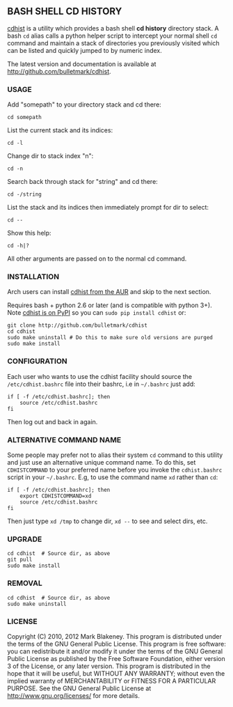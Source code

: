 ## BASH SHELL CD HISTORY

[cdhist](http://github.com/bulletmark/cdhist) is a utility which
provides a bash shell **cd history** directory stack. A bash `cd` alias
calls a python helper script to intercept your normal shell `cd` command
and maintain a stack of directories you previously visited which can be
listed and quickly jumped to by numeric index.

The latest version and documentation is available at
http://github.com/bulletmark/cdhist.

### USAGE

Add "somepath" to your directory stack and cd there:

```
cd somepath
```

List the current stack and its indices:

```
cd -l
```

Change dir to stack index "n":

```
cd -n
```

Search back through stack for "string" and cd there:

```
cd -/string
```

List the stack and its indices then immediately prompt for dir to select:

```
cd --
```

Show this help:

```
cd -h|?
```

All other arguments are passed on to the normal cd command.

### INSTALLATION

Arch users can install [cdhist from the
AUR](https://aur.archlinux.org/packages/cdhist/) and skip to the next
section.

Requires bash + python 2.6 or later (and is compatible with python 3+).
Note [cdhist is on PyPI](https://pypi.org/project/cdhist/) so you can
`sudo pip install cdhist` or:

```
git clone http://github.com/bulletmark/cdhist
cd cdhist
sudo make uninstall # Do this to make sure old versions are purged
sudo make install
```

### CONFIGURATION

Each user who wants to use the cdhist facility should source the
`/etc/cdhist.bashrc` file into their bashrc, i.e in `~/.bashrc`
just add:

```
if [ -f /etc/cdhist.bashrc]; then
    source /etc/cdhist.bashrc
fi
```

Then log out and back in again.

### ALTERNATIVE COMMAND NAME

Some people may prefer not to alias their system `cd` command to this
utility and just use an alternative unique command name. To do this, set
`CDHISTCOMMAND` to your preferred name before you invoke the
`cdhist.bashrc` script in your `~/.bashrc`. E.g, to use the command name
`xd` rather than `cd`:

```
if [ -f /etc/cdhist.bashrc]; then
    export CDHISTCOMMAND=xd
    source /etc/cdhist.bashrc
fi
```

Then just type `xd /tmp` to change dir, `xd --` to see and select dirs,
etc.

### UPGRADE

```
cd cdhist  # Source dir, as above
git pull
sudo make install
```

### REMOVAL

```
cd cdhist  # Source dir, as above
sudo make uninstall
```

### LICENSE

Copyright (C) 2010, 2012 Mark Blakeney. This program is distributed under the
terms of the GNU General Public License.
This program is free software: you can redistribute it and/or modify it
under the terms of the GNU General Public License as published by the
Free Software Foundation, either version 3 of the License, or any later
version.
This program is distributed in the hope that it will be useful, but
WITHOUT ANY WARRANTY; without even the implied warranty of
MERCHANTABILITY or FITNESS FOR A PARTICULAR PURPOSE. See the GNU General
Public License at <http://www.gnu.org/licenses/> for more details.
